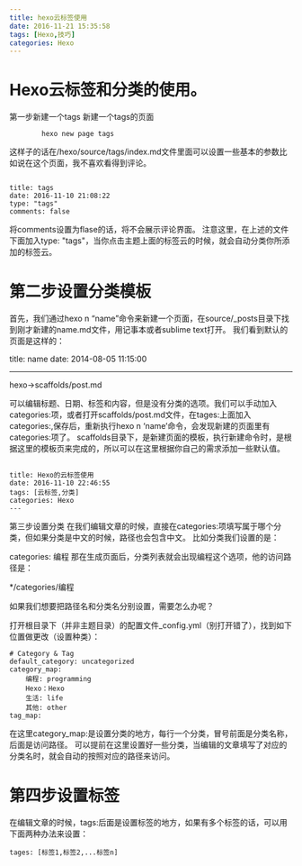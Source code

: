 ```yaml
---
title: hexo云标签使用
date: 2016-11-21 15:35:58
tags: [Hexo,技巧]
categories: Hexo
---
```





# Hexo云标签和分类的使用。

第一步新建一个tags
新建一个tags的页面

            hexo new page tags

这样子的话在/hexo/source/tags/index.md文件里面可以设置一些基本的参数比如说在这个页面，我不喜欢看得到评论。

```

title: tags
date: 2016-11-10 21:08:22
type: "tags"
comments: false

```
将comments设置为flase的话，将不会展示评论界面。
注意这里，在上述的文件下面加入type: "tags"，当你点击主题上面的标签云的时候，就会自动分类你所添加的标签云。


# 第二步设置分类模板

首先，我们通过hexo n “name”命令来新建一个页面，在source/_posts目录下找到刚才新建的name.md文件，用记事本或者sublime text打开。
我们看到默认的页面是这样的：

title: name
date: 2014-08-05 11:15:00 

---

hexo->scaffolds/post.md

可以编辑标题、日期、标签和内容，但是没有分类的选项。我们可以手动加入categories:项，或者打开scaffolds/post.md文件，在tages:上面加入categories:,保存后，重新执行hexo n ‘name’命令，会发现新建的页面里有categories:项了。
scaffolds目录下，是新建页面的模板，执行新建命令时，是根据这里的模板页来完成的，所以可以在这里根据你自己的需求添加一些默认值。

````

title: Hexo的云标签使用
date: 2016-11-10 22:46:55
tags: [云标签,分类]
categories: Hexo
---
````

第三步设置分类
在我们编辑文章的时候，直接在categories:项填写属于哪个分类，但如果分类是中文的时候，路径也会包含中文。
比如分类我们设置的是：

categories: 编程
那在生成页面后，分类列表就会出现编程这个选项，他的访问路径是：

*/categories/编程

如果我们想要把路径名和分类名分别设置，需要怎么办呢？

打开根目录下（并非主题目录）的配置文件_config.yml（别打开错了），找到如下位置做更改（设置种类）：

````
# Category & Tag
default_category: uncategorized
category_map:
    编程: programming
    Hexo：Hexo
    生活: life
    其他: other
tag_map:
`````

在这里category_map:是设置分类的地方，每行一个分类，冒号前面是分类名称，后面是访问路径。
可以提前在这里设置好一些分类，当编辑的文章填写了对应的分类名时，就会自动的按照对应的路径来访问。

# 第四步设置标签
在编辑文章的时候，tags:后面是设置标签的地方，如果有多个标签的话，可以用下面两种办法来设置：

```
tages: [标签1,标签2,...标签n]
```
